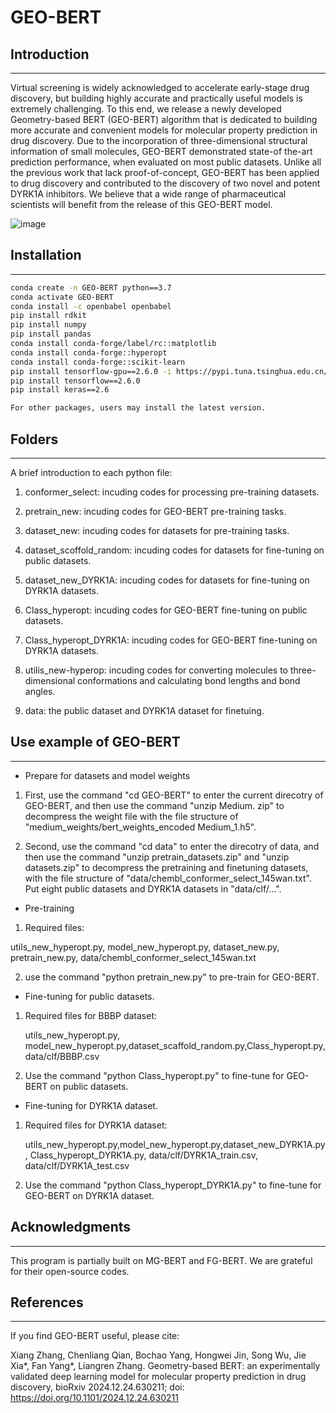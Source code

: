 # GEO-BERT
## Introduction
-----------------------------------
Virtual screening is widely acknowledged to accelerate early-stage drug discovery, but building highly accurate and practically useful models is extremely challenging. To this end, we release a newly developed Geometry-based BERT (GEO-BERT) algorithm that is dedicated to building more accurate and convenient models for molecular property prediction in drug discovery. Due to the incorporation of three-dimensional structural information of small molecules, GEO-BERT demonstrated state-of the-art prediction performance, when evaluated on most public datasets. Unlike all the previous work that lack proof-of-concept, GEO-BERT has been applied to drug discovery and contributed to the discovery of two novel and potent DYRK1A inhibitors. We believe that a wide range of pharmaceutical scientists will benefit from the release of this GEO-BERT model. 

![image](https://github.com/user-attachments/assets/1620b1e7-0ba2-4dbf-9190-2f93f128a512)


## Installation
-----------------------------------
```bash
conda create -n GEO-BERT python==3.7
conda activate GEO-BERT
conda install -c openbabel openbabel
pip install rdkit
pip install numpy
pip install pandas
conda install conda-forge/label/rc::matplotlib
conda install conda-forge::hyperopt
conda install conda-forge::scikit-learn
pip install tensorflow-gpu==2.6.0 -i https://pypi.tuna.tsinghua.edu.cn/simple
pip install tensorflow==2.6.0
pip install keras==2.6

For other packages, users may install the latest version.
```

## Folders
-----------------------------------
A brief introduction to each python file:

1. conformer_select: incuding codes for processing pre-training datasets.

2. pretrain_new: incuding codes for GEO-BERT pre-training tasks.

3. dataset_new: incuding codes for datasets for pre-training tasks.

4. dataset_scoffold_random: incuding codes for datasets for fine-tuning on public datasets.

5. dataset_new_DYRK1A: incuding codes for datasets for fine-tuning on DYRK1A datasets.

6. Class_hyperopt: incuding codes for GEO-BERT fine-tuning on public datasets.

7. Class_hyperopt_DYRK1A: incuding codes for GEO-BERT fine-tuning on DYRK1A datasets.

8. utilis_new-hyperop: incuding codes for converting molecules to three-dimensional conformations and calculating bond lengths and bond angles.

9. data: the public dataset and DYRK1A dataset for finetuing.

## Use example of GEO-BERT
-----------------------------------
* Prepare for datasets and model weights

1. First, use the command "cd GEO-BERT" to enter the current direcotry of GEO-BERT, and then use the command "unzip Medium. zip" to decompress the weight file with the file structure of "medium_weights/bert_weights_encoded Medium_1.h5".

2. Second, use the command "cd data" to enter the direcotry of data, and then use the command "unzip pretrain_datasets.zip" and "unzip datasets.zip" to decompress the pretraining and finetuning datasets, with the file structure of "data/chembl_conformer_select_145wan.txt". Put eight public datasets and DYRK1A datasets in "data/clf/...".

* Pre-training

1. Required files:
   
  utils_new_hyperopt.py, model_new_hyperopt.py, dataset_new.py, pretrain_new.py, data/chembl_conformer_select_145wan.txt
   
2. use the command "python pretrain_new.py" to pre-train for GEO-BERT.

* Fine-tuning for public datasets.

1. Required files for BBBP dataset:

   utils_new_hyperopt.py, model_new_hyperopt.py,dataset_scaffold_random.py,Class_hyperopt.py,data/clf/BBBP.csv

2. Use the command "python Class_hyperopt.py" to fine-tune for GEO-BERT on public datasets.

* Fine-tuning for DYRK1A dataset.

1. Required files for DYRK1A dataset:

   utils_new_hyperopt.py,model_new_hyperopt.py,dataset_new_DYRK1A.py, Class_hyperopt_DYRK1A.py, data/clf/DYRK1A_train.csv, data/clf/DYRK1A_test.csv

2. Use the command "python Class_hyperopt_DYRK1A.py" to fine-tune for GEO-BERT on DYRK1A dataset.

## Acknowledgments
-----------------------------------
This program is partially built on MG-BERT and FG-BERT. We are grateful for their open-source codes.

## References
-----------------------------------
If you find GEO-BERT useful, please cite: 

Xiang Zhang, Chenliang Qian, Bochao Yang, Hongwei Jin, Song Wu, Jie Xia*, Fan Yang*, Liangren Zhang. Geometry-based BERT: an experimentally validated deep learning model for molecular property prediction in drug discovery, bioRxiv 2024.12.24.630211; doi: https://doi.org/10.1101/2024.12.24.630211

